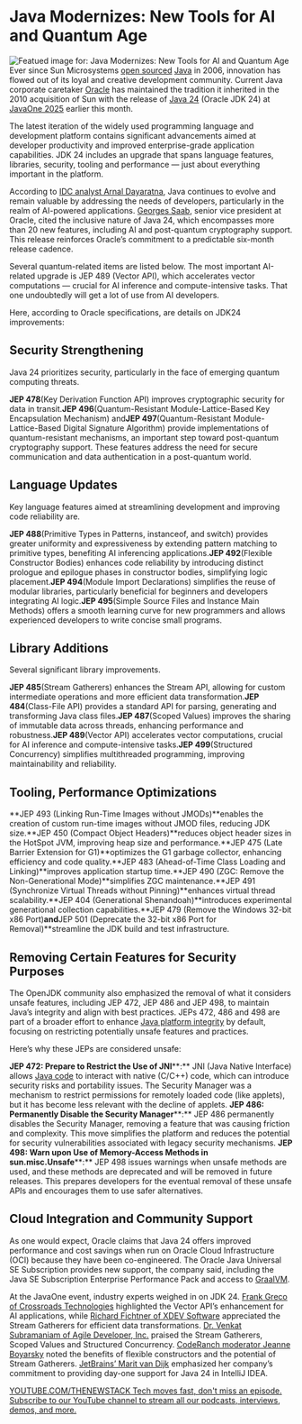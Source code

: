 # Java Modernizes: New Tools for AI and Quantum Age
![Featued image for: Java Modernizes: New Tools for AI and Quantum Age](https://cdn.thenewstack.io/media/2025/03/4e2bc7b7-mike-kenneally-zlwdjoktua8-unsplash-1-1024x684.jpg)
Ever since Sun Microsystems [open sourced](https://thenewstack.io/open-source/) [Java](https://thenewstack.io/introduction-to-java-programming-language/) in 2006, innovation has flowed out of its loyal and creative development community. Current Java corporate caretaker [Oracle](https://developer.oracle.com/?utm_content=inline+mention) has maintained the tradition it inherited in the 2010 acquisition of Sun with the release of [Java 24](https://thenewstack.io/oracle-ships-java-24-ai-is-so-yesterday-says-vp/) (Oracle JDK 24) at [JavaOne 2025](https://www.oracle.com/javaone/) earlier this month.

The latest iteration of the widely used programming language and development platform contains significant advancements aimed at developer productivity and improved enterprise-grade application capabilities. JDK 24 includes an upgrade that spans language features, libraries, security, tooling and performance — just about everything important in the platform.

According to [IDC analyst Arnal Dayaratna](https://www.linkedin.com/in/cloudcomputingtoday/), Java continues to evolve and remain valuable by addressing the needs of developers, particularly in the realm of AI-powered applications. [Georges Saab](https://www.linkedin.com/in/georgessaab/), senior vice president at Oracle, cited the inclusive nature of Java 24, which encompasses more than 20 new features, including AI and post-quantum cryptography support. This release reinforces Oracle’s commitment to a predictable six-month release cadence.

Several quantum-related items are listed below. The most important AI-related upgrade is JEP 489 (Vector API), which accelerates vector computations — crucial for AI inference and compute-intensive tasks. That one undoubtedly will get a lot of use from AI developers.

Here, according to Oracle specifications, are details on JDK24 improvements:

## Security Strengthening
Java 24 prioritizes security, particularly in the face of emerging quantum computing threats.

**JEP 478**(Key Derivation Function API) improves cryptographic security for data in transit.**JEP 496**(Quantum-Resistant Module-Lattice-Based Key Encapsulation Mechanism) and**JEP 497**(Quantum-Resistant Module-Lattice-Based Digital Signature Algorithm) provide implementations of quantum-resistant mechanisms, an important step toward post-quantum cryptography support. These features address the need for secure communication and data authentication in a post-quantum world.
## Language Updates
Key language features aimed at streamlining development and improving code reliability are.

**JEP 488**(Primitive Types in Patterns, instanceof, and switch) provides greater uniformity and expressiveness by extending pattern matching to primitive types, benefiting AI inferencing applications.**JEP 492**(Flexible Constructor Bodies) enhances code reliability by introducing distinct prologue and epilogue phases in constructor bodies, simplifying logic placement.**JEP 494**(Module Import Declarations) simplifies the reuse of modular libraries, particularly beneficial for beginners and developers integrating AI logic.**JEP 495**(Simple Source Files and Instance Main Methods) offers a smooth learning curve for new programmers and allows experienced developers to write concise small programs.
## Library Additions
Several significant library improvements.

**JEP 485**(Stream Gatherers) enhances the Stream API, allowing for custom intermediate operations and more efficient data transformation.**JEP 484**(Class-File API) provides a standard API for parsing, generating and transforming Java class files.**JEP 487**(Scoped Values) improves the sharing of immutable data across threads, enhancing performance and robustness.**JEP 489**(Vector API) accelerates vector computations, crucial for AI inference and compute-intensive tasks.**JEP 499**(Structured Concurrency) simplifies multithreaded programming, improving maintainability and reliability.
## Tooling, Performance Optimizations
**JEP 493 (Linking Run-Time Images without JMODs)**enables the creation of custom run-time images without JMOD files, reducing JDK size.**JEP 450 (Compact Object Headers)**reduces object header sizes in the HotSpot JVM, improving heap size and performance.**JEP 475 (Late Barrier Extension for G1)**optimizes the G1 garbage collector, enhancing efficiency and code quality.**JEP 483 (Ahead-of-Time Class Loading and Linking)**improves application startup time.**JEP 490 (ZGC: Remove the Non-Generational Mode)**simplifies ZGC maintenance.**JEP 491 (Synchronize Virtual Threads without Pinning)**enhances virtual thread scalability.**JEP 404 (Generational Shenandoah)**introduces experimental generational collection capabilities.**JEP 479 (Remove the Windows 32-bit x86 Port)**and**JEP 501 (Deprecate the 32-bit x86 Port for Removal)**streamline the JDK build and test infrastructure.
## Removing Certain Features for Security Purposes
The OpenJDK community also emphasized the removal of what it considers unsafe features, including JEP 472, JEP 486 and JEP 498, to maintain Java’s integrity and align with best practices. JEPs 472, 486 and 498 are part of a broader effort to enhance [Java platform integrity](https://inside.java/2025/01/03/evolving-default-integrity/) by default, focusing on restricting potentially unsafe features and practices.

Here’s why these JEPs are considered unsafe:

**JEP 472: Prepare to Restrict the Use of JNI****:** JNI (Java Native Interface) allows [Java code](https://thenewstack.io/trash-pandas-love-enterprise-java-code/) to interact with native (C/C++) code, which can introduce security risks and portability issues. The Security Manager was a mechanism to restrict permissions for remotely loaded code (like applets), but it has become less relevant with the decline of applets.
**JEP 486: Permanently Disable the Security Manager****:** JEP 486 permanently disables the Security Manager, removing a feature that was causing friction and complexity. This move simplifies the platform and reduces the potential for security vulnerabilities associated with legacy security mechanisms.
**JEP 498: Warn upon Use of Memory-Access Methods in sun.misc.Unsafe****:** JEP 498 issues warnings when unsafe methods are used, and these methods are deprecated and will be removed in future releases. This prepares developers for the eventual removal of these unsafe APIs and encourages them to use safer alternatives.
## Cloud Integration and Community Support
As one would expect, Oracle claims that Java 24 offers improved performance and cost savings when run on Oracle Cloud Infrastructure (OCI) because they have been co-engineered. The Oracle Java Universal SE Subscription provides new support, the company said, including the Java SE Subscription Enterprise Performance Pack and access to [GraalVM](https://thenewstack.io/how-to-build-with-graalvm-inside-github-actions/).

At the JavaOne event, industry experts weighed in on JDK 24. [Frank Greco of Crossroads Technologies](https://www.linkedin.com/in/frankdgreco/) highlighted the Vector API’s enhancement for AI applications, while [Richard Fichtner of XDEV Software](https://www.linkedin.com/in/richardfichtner/) appreciated the Stream Gatherers for efficient data transformations. [Dr. Venkat Subramaniam of Agile Developer, Inc.](https://www.linkedin.com/in/vsubramaniam/) praised the Stream Gatherers, Scoped Values and Structured Concurrency. [CodeRanch moderator Jeanne Boyarsky](https://www.linkedin.com/in/jeanne-boyarsky/) noted the benefits of flexible constructors and the potential of Stream Gatherers. [JetBrains’ Marit van Dijk](https://www.linkedin.com/in/maritvandijk/) emphasized her company’s commitment to providing day-one support for Java 24 in IntelliJ IDEA.

[
YOUTUBE.COM/THENEWSTACK
Tech moves fast, don't miss an episode. Subscribe to our YouTube
channel to stream all our podcasts, interviews, demos, and more.
](https://youtube.com/thenewstack?sub_confirmation=1)